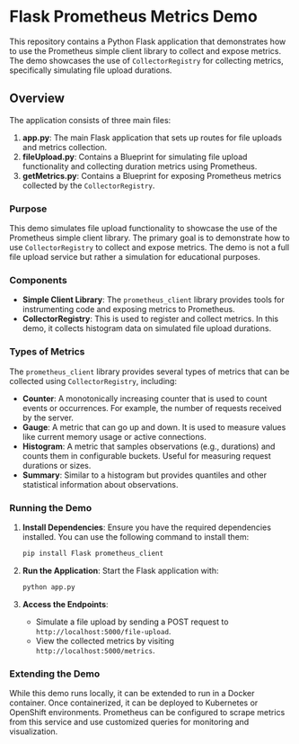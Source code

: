 # Flask Prometheus Metrics Demo

This repository contains a Python Flask application that demonstrates how to use the Prometheus simple client library to collect and expose metrics. The demo showcases the use of `CollectorRegistry` for collecting metrics, specifically simulating file upload durations.

## Overview

The application consists of three main files:

1. **app.py**: The main Flask application that sets up routes for file uploads and metrics collection.
2. **fileUpload.py**: Contains a Blueprint for simulating file upload functionality and collecting duration metrics using Prometheus.
3. **getMetrics.py**: Contains a Blueprint for exposing Prometheus metrics collected by the `CollectorRegistry`.

### Purpose

This demo simulates file upload functionality to showcase the use of the Prometheus simple client library. The primary goal is to demonstrate how to use `CollectorRegistry` to collect and expose metrics. The demo is not a full file upload service but rather a simulation for educational purposes.

### Components

- **Simple Client Library**: The `prometheus_client` library provides tools for instrumenting code and exposing metrics to Prometheus.
- **CollectorRegistry**: This is used to register and collect metrics. In this demo, it collects histogram data on simulated file upload durations.

### Types of Metrics

The `prometheus_client` library provides several types of metrics that can be collected using `CollectorRegistry`, including:

- **Counter**: A monotonically increasing counter that is used to count events or occurrences. For example, the number of requests received by the server.
- **Gauge**: A metric that can go up and down. It is used to measure values like current memory usage or active connections.
- **Histogram**: A metric that samples observations (e.g., durations) and counts them in configurable buckets. Useful for measuring request durations or sizes.
- **Summary**: Similar to a histogram but provides quantiles and other statistical information about observations.

### Running the Demo

1. **Install Dependencies**: Ensure you have the required dependencies installed. You can use the following command to install them:

    ```bash
    pip install Flask prometheus_client
    ```

2. **Run the Application**: Start the Flask application with:

    ```bash
    python app.py
    ```

3. **Access the Endpoints**:
    - Simulate a file upload by sending a POST request to `http://localhost:5000/file-upload`.
    - View the collected metrics by visiting `http://localhost:5000/metrics`.

### Extending the Demo

While this demo runs locally, it can be extended to run in a Docker container. Once containerized, it can be deployed to Kubernetes or OpenShift environments. Prometheus can be configured to scrape metrics from this service and use customized queries for monitoring and visualization.
